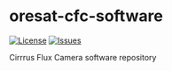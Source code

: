 # oresat-cfc-software

[![License](https://img.shields.io/github/license/oresat/oresat-cfc-software)](./LICENSE)
[![Issues](https://img.shields.io/github/issues/oresat/oresat-cfc-software)](https://github.com/oresat/oresat-cfc-software/issues)

Cirrrus Flux Camera software repository
